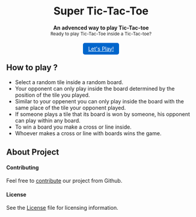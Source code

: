 <h1 align="center">Super Tic-Tac-Toe</h1>
<div align="center">
    <div style="font-weight:bold">An advenced way to play Tic-Tac-toe</div>
    <div style="font-size:0.85em;margin-bottom:2em;">Ready to play Tic-Tac-Toe inside a Tic-Tac-toe?</div>
    <a style="cursor: pointer;border: none;padding: 0.5em 1em;border-radius: 5px;background:#0066CC;color:#fff;" href="https://furkansancu.github.io/super-tic-tac-toe/">Let's Play!</a>
</div>

## How to play ?
- Select a random tile inside a random board.
- Your opponent can only play inside the board determined by the position of the tile you played.
- Similar to your oppenent you can only play inside the board with the same place of the tile your opponent played.
- If someone plays a tile that its board is won by someone, his opponent can play within any board.
- To win a board you make a cross or line inside.
- Whoever makes a cross or line with boards wins the game.

## About Project

#### Contributing
Feel free to [contribute](https://github.com/furkansancu/super-tic-tac-toe/pulls) our project from Github.

#### License
See the [License](./LICENSE) file for licensing information.

